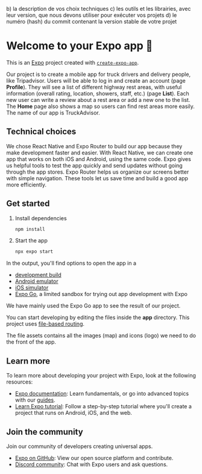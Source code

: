 
   b) la description de vos choix techniques
   c) les outils et les librairies, avec leur version, que nous devons utiliser pour exécuter vos projets
   d) le numéro (hash) du commit contenant la version stable de votre projet
   
# Welcome to your Expo app 👋

This is an [Expo](https://expo.dev) project created with [`create-expo-app`](https://www.npmjs.com/package/create-expo-app).

Our project is to create a mobile app for truck drivers and delivery people, like Tripadvisor.
Users will be able to log in and create an account (page **Profile**).
They will see a list of different highway rest areas, with useful information (overall rating, location, showers, staff, etc.) (page **List**).
Each new user can write a review about a rest area or add a new one to the list.
The **Home** page also shows a map so users can find rest areas more easily.
The name of our app is TruckAdvisor.

## Technical choices

We chose React Native and Expo Router to build our app because they make development faster and easier. With React Native, we can create one app that works on both iOS and Android, using the same code. Expo gives us helpful tools to test the app quickly and send updates without going through the app stores. Expo Router helps us organize our screens better with simple navigation. These tools let us save time and build a good app more efficiently.

## Get started

1. Install dependencies

   ```bash
   npm install
   ```

2. Start the app

   ```bash
   npx expo start
   ```

In the output, you'll find options to open the app in a

- [development build](https://docs.expo.dev/develop/development-builds/introduction/)
- [Android emulator](https://docs.expo.dev/workflow/android-studio-emulator/)
- [iOS simulator](https://docs.expo.dev/workflow/ios-simulator/)
- [Expo Go](https://expo.dev/go), a limited sandbox for trying out app development with Expo

We have mainly used the Expo Go app to see the result of our project.

You can start developing by editing the files inside the **app** directory. This project uses [file-based routing](https://docs.expo.dev/router/introduction).

The file assets contains all the images (map) and icons (logo) we need to do the front of the app. 

## Learn more

To learn more about developing your project with Expo, look at the following resources:

- [Expo documentation](https://docs.expo.dev/): Learn fundamentals, or go into advanced topics with our [guides](https://docs.expo.dev/guides).
- [Learn Expo tutorial](https://docs.expo.dev/tutorial/introduction/): Follow a step-by-step tutorial where you'll create a project that runs on Android, iOS, and the web.

## Join the community

Join our community of developers creating universal apps.

- [Expo on GitHub](https://github.com/expo/expo): View our open source platform and contribute.
- [Discord community](https://chat.expo.dev): Chat with Expo users and ask questions.
